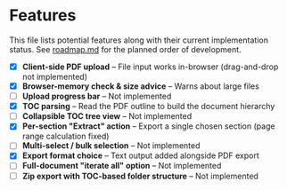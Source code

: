 # Features
This file lists potential features along with their current implementation status. See [roadmap.md](roadmap.md) for the planned order of development.

- [x] **Client-side PDF upload** – File input works in-browser (drag-and-drop not implemented)
- [x] **Browser-memory check & size advice** – Warns about large files
- [ ] **Upload progress bar** – Not implemented
- [x] **TOC parsing** – Read the PDF outline to build the document hierarchy
- [ ] **Collapsible TOC tree view** – Not implemented
- [x] **Per-section "Extract" action** – Export a single chosen section (page range calculation fixed)
- [ ] **Multi-select / bulk selection** – Not implemented
- [x] **Export format choice** – Text output added alongside PDF export
- [ ] **Full-document "iterate all" option** – Not implemented
- [ ] **Zip export with TOC-based folder structure** – Not implemented
